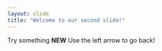 ```yaml
---
layout: slide
title: "Welcome to our second slide!"
---
```

Try something **NEW**
Use the left arrow to go back!
